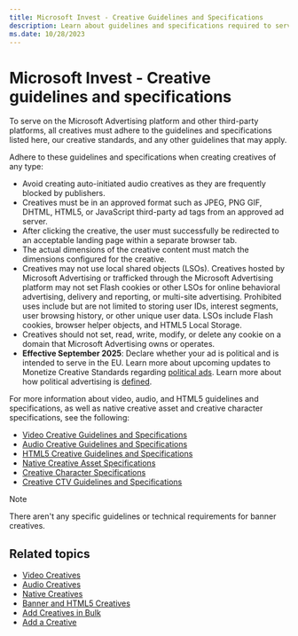 ```yaml
---
title: Microsoft Invest - Creative Guidelines and Specifications
description: Learn about guidelines and specifications required to serve on the Microsoft Advertising platform and other third-party platforms.
ms.date: 10/28/2023
---
```



#  Microsoft Invest - Creative guidelines and specifications

To serve on the Microsoft Advertising platform and other third-party platforms, all creatives must adhere to the guidelines and specifications listed here, our creative standards, and any other guidelines that may apply.

Adhere to these guidelines and specifications when creating creatives of any type:

- Avoid creating auto-initiated audio creatives as they are frequently
  blocked by publishers.
- Creatives must be in an approved format such as JPEG, PNG GIF, DHTML,
  HTML5, or JavaScript third-party ad tags from an approved ad server.
- After clicking the creative, the user must successfully be redirected
  to an acceptable landing page within a separate browser tab.
- The actual dimensions of the creative content must match the
  dimensions configured for the creative.
- Creatives may not use local shared objects (LSOs). Creatives hosted by
  Microsoft Advertising or trafficked through the
  Microsoft Advertising platform may not set Flash cookies or
  other LSOs for online behavioral advertising, delivery and reporting,
  or multi-site advertising. Prohibited uses include but are not limited
  to storing user IDs, interest segments, user browsing history, or
  other unique user data. LSOs include Flash cookies, browser helper
  objects, and HTML5 Local Storage.
- Creatives should not set, read, write, modify, or delete any cookie on
  a domain that Microsoft Advertising owns or operates.
- **Effective September 2025**: Declare whether your ad is political and is intended to serve in the EU. Learn more about upcoming updates to Monetize Creative Standards regarding [political ads](creative-standards.md). Learn more about how political advertising is [defined](https://help.ads.microsoft.com/#apex/ads/en/60380/-1).

For more information about video, audio, and HTML5 guidelines and
specifications, as well as native creative asset and creative character
specifications, see the following:

- [Video Creative Guidelines and Specifications](video-creative-guidelines-and-specifications.md)
- [Audio Creative Guidelines and Specifications](audio-creative-guidelines-and-specifications.md)
- [HTML5 Creative Guidelines and Specifications](html5-creative-guidelines-and-specifications.md)
- [Native Creative Asset Specifications](native-creative-asset-specifications.md)
- [Creative Character Specifications](creative-character-specifications.md)
- [Creative CTV Guidelines and Specifications](creative-ctv-guidelines-and-specifications.md)

> [!NOTE]
> There aren't any specific guidelines or technical requirements for banner creatives.

## Related topics

- [Video Creatives](video-creatives.md)
- [Audio Creatives](audio-creatives.md)
- [Native Creatives](native-creatives.md)
- [Banner and HTML5 Creatives](banner-and-html5-creatives.md)
- [Add Creatives in Bulk](add-creatives-in-bulk.md)
- [Add a Creative](add-a-creative.md)






